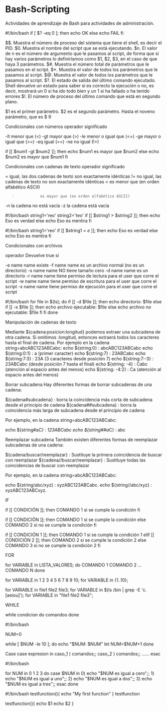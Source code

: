 # Bash-Scripting
Actividades de aprendizaje de Bash para actividades de administración.

#!/bin/bash
<command>
if [ $? -eq 0 ]; then
   echo OK
else
   echo FAIL
fi



$$. Muestra el número de proceso del sistema que tiene el shell, es decir el PID.
$0. Muestra el nombre del script que se está ejecutando.
$n. El valor de n es el número de argumento que le pasamos al script, de forma que si hay varios parámetros lo definiríamos como $1, $2, $3, en el caso de que haya 3 parámetros.
$#. Muestra el número total de parámetros que le pasamos en el script.
$*. Muestra el valor de todos los parámetros que le pasamos al script.
$@. Muestra el valor de todos los parámetros que le pasamos al script.
$?. El estado de salida del último comando ejecutado. Shell devuelve un estado para saber si es correcto la ejecución o no, es decir, mostrará un 0 si ha ido todo bien y un 1 si ha fallado o ha tenido errores
$!. El número de proceso del último comando que está en segundo plano.

$1 es el primer parámetro.
$2 es el segundo parámetro.
Hasta el noveno parámetro, que es $ 9


Condicionales con números
operador	significado

-lt			menor que (<)
-gt			mayor que (>)
-le			menor o igual que (<=)
-ge			mayor o igual que (>=)
-eq			igual (==)
-ne			no igual (!=)

if [[ $num1 -gt $num2 ]];
then
  echo $num1 es mayor que $num2
else
  echo $num2 es mayor que $num1
fi


Condicionales con cadenas de texto
operador		significado

=				igual, las dos cadenas de texto son exactamente idénticas
!=				no igual, las cadenas de texto no son exactamente idénticas
<				es menor que (en orden alfabético ASCII)
>				es mayor que (en orden alfabético ASCII)
-n				la cadena no está vacía
-z				la cadena está vacía

#!/bin/bash
string1='reo'
string2='teo'
if [[ $string1 > $string2 ]];
then
  echo Eso es verdad
else
  echo Eso es mentira
fi

#!/bin/bash
string1='reo'
if [[ $string1 = *e* ]];
then
  echo Eso es verdad
else
  echo Eso es mentira
fi

Condicionales con archivos


operador		Devuelve true si

-e name			name existe
-f name			name es un archivo normal (no es un directorio)
-s name			name NO tiene tamaño cero
-d name			name es un directorio
-r name			name tiene permiso de lectura para el user que corre el script
-w name			name tiene permiso de escritura para el user que corre el script
-x name			name tiene permiso de ejecución para el user que corre el script

#!/bin/bash
for file in $(ls);
do
  if [[ -d $file ]];
  then
    echo directorio: $file
  else
    if [[ -x $file ]];
    then
      echo archivo ejecutable: $file
    else
      echo archivo no ejecutable: $file
    fi
  fi
done

Manipulación de cadenas de texto

Mediante ${cadena:posicion:longitud} podemos extraer una subcadena de otra cadena. Si omitimos :longitud, entonces extraerá todos los caracteres hasta el final de cadena.
Por ejemplo en la cadena string=abcABC123ABCabc:
echo ${string:0} : abcABC123ABCabc
echo ${string:0:1} : a (primer caracter)
echo ${string:7} : 23ABCabc
echo ${string:7:3} : 23A (3 caracteres desde posición 7)
echo ${string:7:-3} : 23ABCabc (desde posición 7 hasta el final)
echo ${string: -4} : Cabc (atención al espacio antes del menos)
echo ${string: -4:2} : Ca (atención al espacio antes del menos)

Borrar subcadena
Hay diferentes formas de borrar subcadenas de una cadena:

${cadena#subcadena} : borra la coincidencia más corta de subcadena desde el principio de cadena
${cadena##subcadena} : borra la coincidencia más larga de subcadena desde el principio de cadena

Por ejemplo, en la cadena string=abcABC123ABCabc:

echo ${string#a*C} : 123ABCabc
echo ${string##a*C} : abc

Reemplazar subcadena
También existen diferentes formas de reemplazar subcadenas de una cadena:

${cadena/buscar/reemplazar} : Sustituye la primera coincidencia de buscar con reemplazar
${cadena//buscar/reemplazar} : Sustituye todas las coincidencias de buscar con reemplazar

Por ejemplo, en la cadena string=abcABC123ABCabc:

echo ${string/abc/xyz} : xyzABC123ABCabc.
echo ${string//abc/xyz} : xyzABC123ABCxyz.

IF

if [[ CONDICIÓN ]];
then
  COMANDO 1 si se cumple la condición
fi

if [[ CONDICIÓN ]];
then
  COMANDO 1 si se cumple la condición
else
  COMANDO 2 si no se cumple la condición
fi

if [[ CONDICIÓN 1 ]];
then
  COMANDO 1 si se cumple la condición 1
elif [[ CONDICIÓN 2 ]];
then
  COMANDO 2 si se cumple la condición 2
else
  COMANDO 3 si no se cumple la condición 2
fi


FOR

for VARIABLE in LISTA_VALORES;
do
    COMANDO 1
    COMANDO 2
    ...
    COMANDO N
done

for VARIABLE in 1 2 3 4 5 6 7 8 9 10;
for VARIABLE in {1..10};

for VARIABLE in file1 file2 file3;
for VARIABLE in $(ls /bin | grep -E 'c.[aeiou]');
for VARIABLE in "file1 file2 file3";

WHILE

while condicion
do
  comandos
done

#!/bin/bash

NUM=0

while [ $NUM -le 10 ]; do
    echo "\$NUM: $NUM"
    let NUM=$NUM+1
done

Case
case expresion in
     caso_1 )
        comandos;;
     caso_2 ) 
	comandos;;
     ......
esac  

#!/bin/bash

for NUM in 0 1 2 3
do
  case $NUM in
      0)
	  echo "\$NUM es igual a cero";;
      1)
	  echo "\$NUM es igual a uno";;
      2)
	  echo "\$NUM es igual a dos";;
      3)
	  echo "\$NUM es igual a tres";;
  esac
done

#!/bin/bash
testfunction(){
   echo "My first function"
}
testfunction

testfunction(){
   echo $1
   echo $2
}



